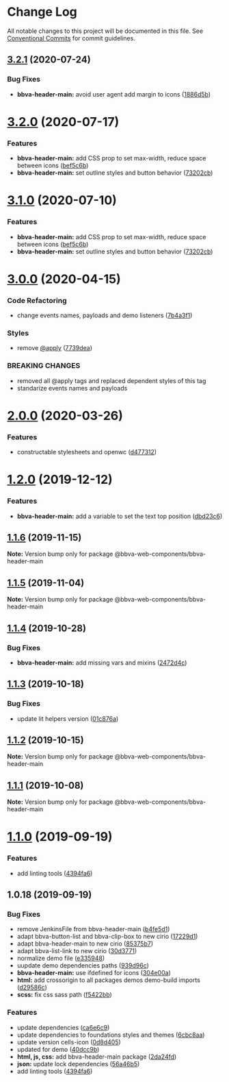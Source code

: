 # Change Log

All notable changes to this project will be documented in this file.
See [Conventional Commits](https://conventionalcommits.org) for commit guidelines.

## [3.2.1](http://globaldevtools.bbva.com:7999/bbva_global_ui_studio_web_components/bbva-web-components-app/compare/@bbva-web-components/bbva-header-main@3.2.0...@bbva-web-components/bbva-header-main@3.2.1) (2020-07-24)

### Bug Fixes

- **bbva-header-main:** avoid user agent add margin to icons ([1886d5b](http://globaldevtools.bbva.com:7999/bbva_global_ui_studio_web_components/bbva-web-components-app/commits/1886d5b768044ed33a6bf0c9636c58a11b4a772e))

# [3.2.0](http://globaldevtools.bbva.com:7999/bbva_global_ui_studio_web_components/bbva-web-components-app/compare/@bbva-web-components/bbva-header-main@3.0.0...@bbva-web-components/bbva-header-main@3.2.0) (2020-07-17)

### Features

- **bbva-header-main:** add CSS prop to set max-width, reduce space between icons ([bef5c6b](http://globaldevtools.bbva.com:7999/bbva_global_ui_studio_web_components/bbva-web-components-app/commits/bef5c6b50227a881b57c13ccf59353d41157f519))
- **bbva-header-main:** set outline styles and button behavior ([73202cb](http://globaldevtools.bbva.com:7999/bbva_global_ui_studio_web_components/bbva-web-components-app/commits/73202cbc44219f9452c5a4a4ba4ee3b1232d3930))

# [3.1.0](http://globaldevtools.bbva.com:7999/bbva_global_ui_studio_web_components/bbva-web-components-app/compare/@bbva-web-components/bbva-header-main@3.0.0...@bbva-web-components/bbva-header-main@3.1.0) (2020-07-10)

### Features

- **bbva-header-main:** add CSS prop to set max-width, reduce space between icons ([bef5c6b](http://globaldevtools.bbva.com:7999/bbva_global_ui_studio_web_components/bbva-web-components-app/commits/bef5c6b50227a881b57c13ccf59353d41157f519))
- **bbva-header-main:** set outline styles and button behavior ([73202cb](http://globaldevtools.bbva.com:7999/bbva_global_ui_studio_web_components/bbva-web-components-app/commits/73202cbc44219f9452c5a4a4ba4ee3b1232d3930))

# [3.0.0](http://globaldevtools.bbva.com:7999/bbva_global_ui_studio_web_components/bbva-web-components-app/compare/@bbva-web-components/bbva-header-main@2.0.0...@bbva-web-components/bbva-header-main@3.0.0) (2020-04-15)

### Code Refactoring

- change events names, payloads and demo listeners ([7b4a3f1](http://globaldevtools.bbva.com:7999/bbva_global_ui_studio_web_components/bbva-web-components-app/commits/7b4a3f1ccea8a072d2cfd6076324ce3ac2d9b2b4))

### Styles

- remove [@apply](http://globaldevtools.bbva.com:7999/apply) ([7739dea](http://globaldevtools.bbva.com:7999/bbva_global_ui_studio_web_components/bbva-web-components-app/commits/7739dea728bc8e90ac1d596b53911779e5fd1a04))

### BREAKING CHANGES

- removed all @apply tags and replaced dependent styles of this tag
- standarize events names and payloads

# [2.0.0](http://globaldevtools.bbva.com:7999/bbva_global_ui_studio_web_components/bbva-web-components-app/compare/@bbva-web-components/bbva-header-main@1.2.0...@bbva-web-components/bbva-header-main@2.0.0) (2020-03-26)

### Features

- constructable stylesheets and openwc ([d477312](http://globaldevtools.bbva.com:7999/bbva_global_ui_studio_web_components/bbva-web-components-app/commits/d4773124f5a6ecda53e0e4d935bc988591f6c451))

# [1.2.0](http://globaldevtools.bbva.com:7999/bbva_global_ui_studio_web_components/bbva-web-components/compare/@bbva-web-components/bbva-header-main@1.1.6...@bbva-web-components/bbva-header-main@1.2.0) (2019-12-12)

### Features

- **bbva-header-main:** add a variable to set the text top position ([dbd23c6](http://globaldevtools.bbva.com:7999/bbva_global_ui_studio_web_components/bbva-web-components/commits/dbd23c6406d486e0c088c323f3dc1ce257c8fb0b))

## [1.1.6](http://globaldevtools.bbva.com:7999/bbva_global_ui_studio_web_components/bbva-web-components/compare/@bbva-web-components/bbva-header-main@1.1.5...@bbva-web-components/bbva-header-main@1.1.6) (2019-11-15)

**Note:** Version bump only for package @bbva-web-components/bbva-header-main

## [1.1.5](http://globaldevtools.bbva.com:7999/bbva_global_ui_studio_web_components/bbva-web-components/compare/@bbva-web-components/bbva-header-main@1.1.4...@bbva-web-components/bbva-header-main@1.1.5) (2019-11-04)

**Note:** Version bump only for package @bbva-web-components/bbva-header-main

## [1.1.4](http://globaldevtools.bbva.com:7999/bbva_global_ui_studio_web_components/bbva-web-components/compare/@bbva-web-components/bbva-header-main@1.1.3...@bbva-web-components/bbva-header-main@1.1.4) (2019-10-28)

### Bug Fixes

- **bbva-header-main:** add missing vars and mixins ([2472d4c](http://globaldevtools.bbva.com:7999/bbva_global_ui_studio_web_components/bbva-web-components/commits/2472d4ca523cfa519fa7e330ca48ec0362a41cb3))

## [1.1.3](http://globaldevtools.bbva.com:7999/cellscataloggovernance/bbva-web-components-fork/compare/@bbva-web-components/bbva-header-main@1.1.2...@bbva-web-components/bbva-header-main@1.1.3) (2019-10-18)

### Bug Fixes

- update lit helpers version ([01c876a](http://globaldevtools.bbva.com:7999/cellscataloggovernance/bbva-web-components-fork/commits/01c876aa84cfe98b6abbd2379127ad84df6a6cf4))

## [1.1.2](http://globaldevtools.bbva.com:7999/cellscataloggovernance/bbva-web-components-fork/compare/@bbva-web-components/bbva-header-main@1.1.1...@bbva-web-components/bbva-header-main@1.1.2) (2019-10-15)

**Note:** Version bump only for package @bbva-web-components/bbva-header-main

## [1.1.1](http://globaldevtools.bbva.com:7999/cellscataloggovernance/bbva-web-components-fork/compare/@bbva-web-components/bbva-header-main@1.1.0...@bbva-web-components/bbva-header-main@1.1.1) (2019-10-08)

**Note:** Version bump only for package @bbva-web-components/bbva-header-main

# [1.1.0](http://globaldevtools.bbva.com:7999/cellscataloggovernance/bbva-web-components-fork/compare/@bbva-web-components/bbva-header-main@1.0.18...@bbva-web-components/bbva-header-main@1.1.0) (2019-09-19)

### Features

- add linting tools ([4394fa6](https://globaldevtools.bbva.com/bitbucket/projects/bbva_global_ui_studio_web_components/repos/bbva-web-components/commits/4394fa6))

## 1.0.18 (2019-09-19)

### Bug Fixes

- remove JenkinsFile from bbva-header-main ([b4fe5d1](https://globaldevtools.bbva.com/bitbucket/projects/bbva_global_ui_studio_web_components/repos/bbva-web-components/commits/b4fe5d1))
- adapt bbva-button-list and bbva-clip-box to new cirio ([17229d1](https://globaldevtools.bbva.com/bitbucket/projects/bbva_global_ui_studio_web_components/repos/bbva-web-components/commits/17229d1))
- adapt bbva-header-main to new cirio ([85375b7](https://globaldevtools.bbva.com/bitbucket/projects/bbva_global_ui_studio_web_components/repos/bbva-web-components/commits/85375b7))
- adapt bbva-list-link to new cirio ([30d3771](https://globaldevtools.bbva.com/bitbucket/projects/bbva_global_ui_studio_web_components/repos/bbva-web-components/commits/30d3771))
- normalize demo file ([e335948](https://globaldevtools.bbva.com/bitbucket/projects/bbva_global_ui_studio_web_components/repos/bbva-web-components/commits/e335948))
- uupdate demo dependencies paths ([939d96c](https://globaldevtools.bbva.com/bitbucket/projects/bbva_global_ui_studio_web_components/repos/bbva-web-components/commits/939d96c))
- **bbva-header-main:** use ifdefined for icons ([304e00a](https://globaldevtools.bbva.com/bitbucket/projects/bbva_global_ui_studio_web_components/repos/bbva-web-components/commits/304e00a))
- **html:** add crossorigin to all packages demos demo-build imports ([d29586c](https://globaldevtools.bbva.com/bitbucket/projects/bbva_global_ui_studio_web_components/repos/bbva-web-components/commits/d29586c))
- **scss:** fix css sass path ([f5422bb](https://globaldevtools.bbva.com/bitbucket/projects/bbva_global_ui_studio_web_components/repos/bbva-web-components/commits/f5422bb))

### Features

- update dependencies ([ca6e6c9](https://globaldevtools.bbva.com/bitbucket/projects/bbva_global_ui_studio_web_components/repos/bbva-web-components/commits/ca6e6c9))
- update dependencies to foundations styles and themes ([6cbc8aa](https://globaldevtools.bbva.com/bitbucket/projects/bbva_global_ui_studio_web_components/repos/bbva-web-components/commits/6cbc8aa))
- update version cells-icon ([0d8d405](https://globaldevtools.bbva.com/bitbucket/projects/bbva_global_ui_studio_web_components/repos/bbva-web-components/commits/0d8d405))
- updated for demo ([40dcc9b](https://globaldevtools.bbva.com/bitbucket/projects/bbva_global_ui_studio_web_components/repos/bbva-web-components/commits/40dcc9b))
- **html, js, css:** add bbva-header-main package ([2da24fd](https://globaldevtools.bbva.com/bitbucket/projects/bbva_global_ui_studio_web_components/repos/bbva-web-components/commits/2da24fd))
- **json:** update lock dependencies ([56a46b5](https://globaldevtools.bbva.com/bitbucket/projects/bbva_global_ui_studio_web_components/repos/bbva-web-components/commits/56a46b5))
- add linting tools ([4394fa6](https://globaldevtools.bbva.com/bitbucket/projects/bbva_global_ui_studio_web_components/repos/bbva-web-components/commits/4394fa6))
